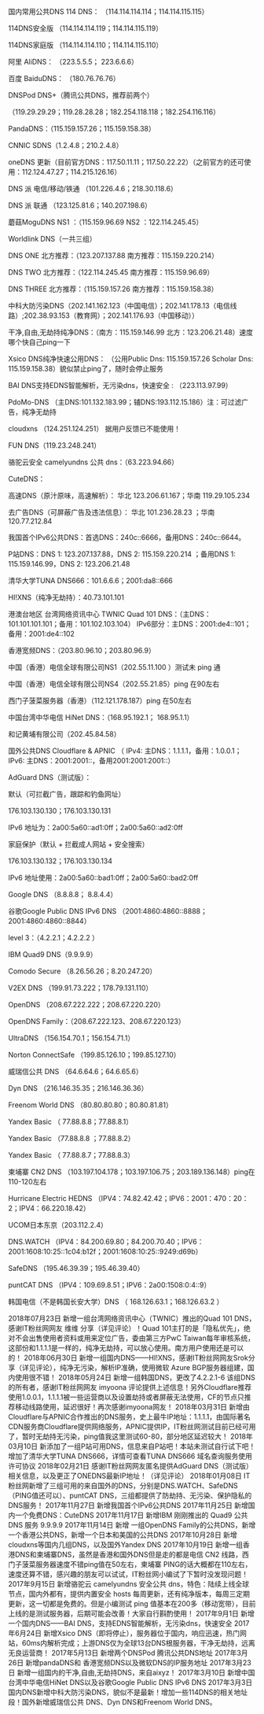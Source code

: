 国内常用公共DNS
114 DNS： （114.114.114.114；114.114.115.115）

114DNS安全版 （114.114.114.119；114.114.115.119）

114DNS家庭版 （114.114.114.110；114.114.115.110）

阿里 AliDNS： （223.5.5.5； 223.6.6.6）

百度 BaiduDNS： （180.76.76.76）

DNSPod DNS+（腾讯公共DNS，推荐前两个）

（119.29.29.29；119.28.28.28；182.254.118.118；182.254.116.116）

PandaDNS：（115.159.157.26；115.159.158.38）

CNNIC SDNS（1.2.4.8；210.2.4.8）

oneDNS 更新（目前官方DNS：117.50.11.11；117.50.22.22）（之前官方的还可使用：112.124.47.27；114.215.126.16）

DNS 派 电信/移动/铁通    （101.226.4.6；218.30.118.6）

DNS 派 联通    （123.125.81.6；140.207.198.6）

蘑菇MoguDNS    NS1 ：（115.159.96.69 NS2 ：122.114.245.45）

Worldlink DNS（一共三组）

DNS ONE   北方推荐：（123.207.137.88 南方推荐：115.159.220.214）

DNS TWO   北方推荐：（122.114.245.45 南方推荐：115.159.96.69）

DNS THREE    北方推荐：（115.159.157.26 南方推荐：115.159.158.38）

中科大防污染DNS（202.141.162.123（中国电信）；202.141.178.13（电信线路）;202.38.93.153（教育网）；202.141.176.93（中国移动））

干净,自由,无劫持纯净DNS：（南方：115.159.146.99   北方：123.206.21.48）速度哪个快自己ping一下

Xsico DNS纯净快速公用DNS： （公用Public Dns: 115.159.157.26   Scholar Dns: 115.159.158.38）貌似禁止ping了，随时会停止服务

BAI DNS支持EDNS智能解析，无污染dns，快速安全 : （223.113.97.99）

PdoMo-DNS （主DNS:101.132.183.99；辅DNS:193.112.15.186）注：可过滤广告，纯净无劫持

cloudxns （124.251.124.251） 据用户反馈已不能使用！

FUN DNS（119.23.248.241）

骆驼云安全 camelyundns 公共 dns：（63.223.94.66）

CuteDNS：

高速DNS（原汁原味，高速解析）： 华北 123.206.61.167；华南 119.29.105.234

去广告DNS（可屏蔽广告及违法信息）： 华北 101.236.28.23 ；华南 120.77.212.84

我国首个IPv6公共DNS：首选DNS：240c::6666，备用DNS：240c::6644。

P站DNS：DNS 1: 123.207.137.88，DNS 2: 115.159.220.214 ；备用DNS 1: 115.159.146.99，DNS 2: 123.206.21.48

清华大学TUNA DNS666：101.6.6.6；2001:da8::666

HI!XNS（纯净无劫持）：40.73.101.101

港澳台地区
台湾网络资讯中心 TWNIC Quad 101 DNS：（主DNS：101.101.101.101；备用：101.102.103.104） IPv6部分：主DNS：2001:de4::101；备用：2001:de4::102

香港宽频DNS：（203.80.96.10；203.80.96.9）

中国（香港）电信全球有限公司NS1（202.55.11.100 ）测试未 ping 通

中国（香港）电信全球有限公司NS4（202.55.21.85）ping 在90左右

西门子菠菜服务器（香港）（112.121.178.187）ping 在50左右

中国台湾中华电信 HiNet DNS：（168.95.192.1；  168.95.1.1）

和记黄埔有限公司（202.45.84.58）

国外公共DNS
Cloudflare & APNIC （ IPv4: 主DNS：1.1.1.1，备用：1.0.0.1；IPv6: 主DNS：2001:2001::，备用2001:2001:2001::）

AdGuard DNS（测试版）：

默认（可拦截广告，跟踪和钓鱼网址）

176.103.130.130；176.103.130.131

IPv6 地址为：2a00:5a60::ad1:0ff；2a00:5a60::ad2:0ff

家庭保护（默认 + 拦截成人网站 + 安全搜索）

176.103.130.132；176.103.130.134

IPv6 地址使用：2a00:5a60::bad1:0ff；2a00:5a60::bad2:0ff

Google DNS     （8.8.8.8；    8.8.4.4）

谷歌Google Public DNS IPv6 DNS    （2001:4860:4860::8888； 2001:4860:4860::8844）

level 3：（4.2.2.1；4.2.2.2   ）

IBM Quad9 DNS（9.9.9.9）

Comodo Secure （8.26.56.26；8.20.247.20）

V2EX DNS （199.91.73.222；178.79.131.110）

OpenDNS  （208.67.222.222；208.67.220.220）

OpenDNS Family：（208.67.222.123、208.67.220.123）

UltraDNS   （156.154.70.1；156.154.71.1）

Norton ConnectSafe   （199.85.126.10；199.85.127.10）

威瑞信公共 DNS    （64.6.64.6；64.6.65.6）

Dyn DNS   （216.146.35.35；216.146.36.36）

Freenom World DNS  （80.80.80.80；80.80.81.81）

Yandex Basic  （ 77.88.8.8；77.88.8.1）

Yandex Basic  （77.88.8.8 ；77.88.8.2）

Yandex Basic  （ 77.88.8.7；77.88.8.3）

柬埔寨 CN2 DNS （103.197.104.178；103.197.106.75；203.189.136.148）ping在110-120左右

Hurricane Electric HEDNS （IPV4：74.82.42.42；IPV6：2001：470：20：2；IPV4：66.220.18.42）

UCOM日本东京（203.112.2.4）

DNS.WATCH （IPV4：84.200.69.80；84.200.70.40；IPV6：2001:1608:10:25::1c04:b12f；2001:1608:10:25::9249:d69b）

SafeDNS （195.46.39.39；195.46.39.40）

puntCAT DNS （IPV4：109.69.8.51；IPV6：2a00:1508:0:4::9）

韩国电信（不是韩国长安大学）DNS （ 168.126.63.1；168.126.63.2 ）


2018年07月23日
新增一组台湾网络资讯中心（TWNIC）推出的Quad 101 DNS，感谢IT粉丝网网友 维维 分享（详见评论）！Quad 101主打的是「隐私优先」，绝对不会出售使用者资料或用来定位广告，委由第三方PwC Taiwan每年审核系统，这部份和1.1.1.1是一样的，纯净无劫持，可以放心使用。南方用户使用还是可以的！
2018年06月30日
新增一组国内DNS——HI!XNS，感谢IT粉丝网网友Srok分享（详见评论），纯净无污染，解析IP准确，使用微软 Azure BGP服务器组建，国内使用很不错！
2018年05月24日
新增一组韩国DNS，更改了4.2.2.1-6 该组DNS的所有者，感谢IT粉丝网网友 imyoona 评论提供上述信息！另外Cloudflare推荐使用1.0.0.1，1.1.1.1被一些运营商以及设置劫持或者屏蔽无法使用，CF的节点只推荐移动线路使用，延迟很好！再次感谢imyoona网友！
2018年03月31日
新增由Cloudflare与APNIC合作推出的DNS服务，史上最牛IP地址：1.1.1.1，由国际著名CDN服务商Cloudflare提供网络服务，APNIC提供IP，IT粉丝网测试目前已经可用了，暂时无劫持无污染，ping值我这里测试60-80，部分地区延迟较大！
2018年03月10日
新添加了一组P站可用DNS，信息来自P站吧！本站未测试自行试下吧！增加了清华大学TUNA DNS666，详情可查看TUNA DNS666 域名查询服务使用许可协议
2018年02月21日
感谢IT粉丝网网友匿名提供AdGuard DNS（测试版）相关信息，以及更正了ONEDNS最新IP地址！（详见评论）
2018年01月08日
IT粉丝网新增了三组可用的来自国外的DNS，分别是DNS.WATCH、SafeDNS（PING值还可以）、puntCAT DNS，三组都提供了防劫持、无污染、保护隐私的DNS服务！
2017年11月27日
新增我国首个IPv6公共DNS
2017年11月25日
新增国内一个免费DNS：CuteDNS
2017年11月17日
新增IBM 刚刚推出的 Quad9 公共 DNS 服务 9.9.9.9
2017年11月14日
新增 一组OpenDNS Family的公共DNS，新增一个香港公共DNS，新增一个日本和美国的公共DNS
2017年10月28日
新增cloudxns等国内几组DNS，以及国外Yandex DNS
2017年10月19日
新增一组香港DNS和柬埔寨DNS，虽然是香港和国外DNS但是走的都是电信 CN2 线路，西门子菠菜服务器速度不错ping值在50左右，柬埔寨 PING的话大概都在110左右，速度还算不错，感兴趣的朋友可以试试，IT粉丝网小编试了下暂时没发现问题！
2017年9月15日
新增骆驼云 camelyundns 安全公共 dns，特色：陆续上线全球节点，国内外都有，提供内置安全 hosts 每周更新，还有纯净版本，每周三定期更新，这一切都是免费的。但是小编测试 ping 值基本在200多（移动宽带），目前上线的是测试服务器，后期可能会改善！大家自行斟酌使用！
2017年9月1日
新增一个国内DNS——BAI DNS，支持EDNS智能解析，无污染dns，快速安全
2017年6月24日
新增Xsico DNS（即将停止），服务器位于国内，响应迅速，热门网站，60ms内解析完成；上游DNS仅为全球13台DNS根服务器，干净无劫持，远离无良运营商！
2017年5月13日
新增两个DNSPod 腾讯公共DNS地址
2017年3月26日
新增pandaDNS和 香港宽频DNS以及微软DNS的IP服务地址
2017年3月23日
新增一组国内的干净,自由,无劫持DNS，来自aixyz！
2017年3月10日
新增中国台湾中华电信HiNet DNS以及谷歌Google Public DNS IPv6 DNS
2017年3月3日
国内DNS新增中科大防污染DNS，貌似不是最新！增加一些114DNS的相关地址段！国外新增威瑞信公共 DNS、Dyn DNS和Freenom World DNS。
